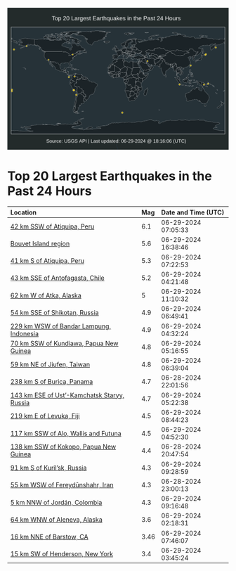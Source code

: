 ![Map](./map.png)

# Top 20 Largest Earthquakes in the Past 24 Hours

| Location | Mag | Date and Time (UTC) |
|:---|:---|:---|
| [42 km SSW of Atiquipa, Peru](https://earthquake.usgs.gov/earthquakes/eventpage/us6000n948) | 6.1 | 06-29-2024 07:05:33 |
| [Bouvet Island region](https://earthquake.usgs.gov/earthquakes/eventpage/us6000n96v) | 5.6 | 06-29-2024 16:38:46 |
| [41 km S of Atiquipa, Peru](https://earthquake.usgs.gov/earthquakes/eventpage/us6000n94d) | 5.3 | 06-29-2024 07:22:53 |
| [43 km SSE of Antofagasta, Chile](https://earthquake.usgs.gov/earthquakes/eventpage/us6000n933) | 5.2 | 06-29-2024 04:21:48 |
| [62 km W of Atka, Alaska](https://earthquake.usgs.gov/earthquakes/eventpage/us6000n95k) | 5 | 06-29-2024 11:10:32 |
| [54 km SSE of Shikotan, Russia](https://earthquake.usgs.gov/earthquakes/eventpage/us6000n943) | 4.9 | 06-29-2024 06:49:41 |
| [229 km WSW of Bandar Lampung, Indonesia](https://earthquake.usgs.gov/earthquakes/eventpage/us6000n93a) | 4.9 | 06-29-2024 04:32:24 |
| [70 km SSW of Kundiawa, Papua New Guinea](https://earthquake.usgs.gov/earthquakes/eventpage/us6000n93j) | 4.8 | 06-29-2024 05:16:55 |
| [59 km NE of Jiufen, Taiwan](https://earthquake.usgs.gov/earthquakes/eventpage/us6000n941) | 4.8 | 06-29-2024 06:39:04 |
| [238 km S of Burica, Panama](https://earthquake.usgs.gov/earthquakes/eventpage/us6000n91g) | 4.7 | 06-28-2024 22:01:56 |
| [143 km ESE of Ust’-Kamchatsk Staryy, Russia](https://earthquake.usgs.gov/earthquakes/eventpage/us6000n93l) | 4.7 | 06-29-2024 05:22:38 |
| [219 km E of Levuka, Fiji](https://earthquake.usgs.gov/earthquakes/eventpage/us6000n94x) | 4.5 | 06-29-2024 08:44:23 |
| [117 km SSW of Alo, Wallis and Futuna](https://earthquake.usgs.gov/earthquakes/eventpage/us6000n93d) | 4.5 | 06-29-2024 04:52:30 |
| [138 km SSW of Kokopo, Papua New Guinea](https://earthquake.usgs.gov/earthquakes/eventpage/us6000n918) | 4.4 | 06-28-2024 20:47:54 |
| [91 km S of Kuril’sk, Russia](https://earthquake.usgs.gov/earthquakes/eventpage/us6000n959) | 4.3 | 06-29-2024 09:28:59 |
| [55 km WSW of Fereydūnshahr, Iran](https://earthquake.usgs.gov/earthquakes/eventpage/us6000n91q) | 4.3 | 06-28-2024 23:00:13 |
| [5 km NNW of Jordán, Colombia](https://earthquake.usgs.gov/earthquakes/eventpage/us6000n957) | 4.3 | 06-29-2024 09:16:48 |
| [64 km WNW of Aleneva, Alaska](https://earthquake.usgs.gov/earthquakes/eventpage/ak0248bdklut) | 3.6 | 06-29-2024 02:18:31 |
| [16 km NNE of Barstow, CA](https://earthquake.usgs.gov/earthquakes/eventpage/ci40813512) | 3.46 | 06-29-2024 07:46:07 |
| [15 km SW of Henderson, New York](https://earthquake.usgs.gov/earthquakes/eventpage/us6000n92y) | 3.4 | 06-29-2024 03:45:24 |
